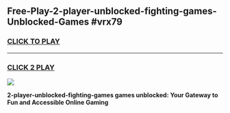 
## Free-Play-2-player-unblocked-fighting-games-Unblocked-Games #vrx79
<h3>
<a href="https://news.freeplayer.one?title=2-player-unblocked-fighting-games&ref=8M">CLICK TO PLAY</a></h3>
<hr>

<h3>
<a href="https://news.freeplayer.one?title=2-player-unblocked-fighting-games&ref=8M">CLICK 2 PLAY</a>
  
</h3>

<a href="https://news.freeplayer.one?title=2-player-unblocked-fighting-games&ref=8M"><img src="https://clearcache.store/games.png"></a>


**2-player-unblocked-fighting-games games unblocked: Your Gateway to Fun and Accessible Online Gaming**
